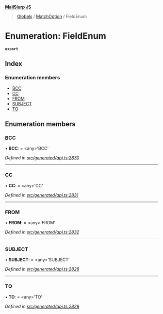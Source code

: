 **[MailSlurp JS](../README.md)**

> [Globals](../README.md) / [MatchOption](../modules/matchoption.md) / FieldEnum

# Enumeration: FieldEnum

**`export`** 

## Index

### Enumeration members

* [BCC](matchoption.fieldenum.md#bcc)
* [CC](matchoption.fieldenum.md#cc)
* [FROM](matchoption.fieldenum.md#from)
* [SUBJECT](matchoption.fieldenum.md#subject)
* [TO](matchoption.fieldenum.md#to)

## Enumeration members

### BCC

•  **BCC**:  = \<any>'BCC'

*Defined in [src/generated/api.ts:2830](https://github.com/mailslurp/mailslurp-client/blob/eace919/src/generated/api.ts#L2830)*

___

### CC

•  **CC**:  = \<any>'CC'

*Defined in [src/generated/api.ts:2831](https://github.com/mailslurp/mailslurp-client/blob/eace919/src/generated/api.ts#L2831)*

___

### FROM

•  **FROM**:  = \<any>'FROM'

*Defined in [src/generated/api.ts:2832](https://github.com/mailslurp/mailslurp-client/blob/eace919/src/generated/api.ts#L2832)*

___

### SUBJECT

•  **SUBJECT**:  = \<any>'SUBJECT'

*Defined in [src/generated/api.ts:2828](https://github.com/mailslurp/mailslurp-client/blob/eace919/src/generated/api.ts#L2828)*

___

### TO

•  **TO**:  = \<any>'TO'

*Defined in [src/generated/api.ts:2829](https://github.com/mailslurp/mailslurp-client/blob/eace919/src/generated/api.ts#L2829)*
